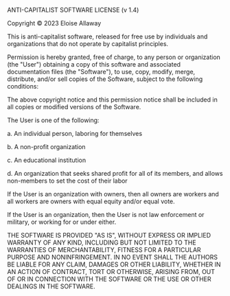 ANTI-CAPITALIST SOFTWARE LICENSE (v 1.4)

Copyright © 2023 Eloise Allaway

This is anti-capitalist software, released for free use by individuals and organizations that do not operate by capitalist principles.

Permission is hereby granted, free of charge, to any person or organization (the "User") obtaining a copy of this software and associated documentation files (the "Software"), to use, copy, modify, merge, distribute, and/or sell copies of the Software, subject to the following conditions:

The above copyright notice and this permission notice shall be included in all copies or modified versions of the Software.

The User is one of the following:

a. An individual person, laboring for themselves

b. A non-profit organization

c. An educational institution

d. An organization that seeks shared profit for all of its members, and allows non-members to set the cost of their labor

If the User is an organization with owners, then all owners are workers and all workers are owners with equal equity and/or equal vote.

If the User is an organization, then the User is not law enforcement or military, or working for or under either.

THE SOFTWARE IS PROVIDED "AS IS", WITHOUT EXPRESS OR IMPLIED WARRANTY OF ANY KIND, INCLUDING BUT NOT LIMITED TO THE WARRANTIES OF MERCHANTABILITY, FITNESS FOR A PARTICULAR PURPOSE AND NONINFRINGEMENT. IN NO EVENT SHALL THE AUTHORS BE LIABLE FOR ANY CLAIM, DAMAGES OR OTHER LIABILITY, WHETHER IN AN ACTION OF CONTRACT, TORT OR OTHERWISE, ARISING FROM, OUT OF OR IN CONNECTION WITH THE SOFTWARE OR THE USE OR OTHER DEALINGS IN THE SOFTWARE.
